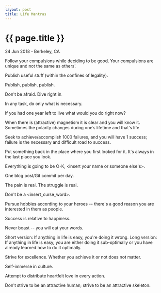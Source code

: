 ```yaml
---
layout: post
title: Life Mantras
---
```


{{ page.title }}
================

<p class="meta">24 Jun 2018 - Berkeley, CA</p>

Follow your compulsions while deciding to be good. Your compulsions are unique and not the same as others'.

Publish useful stuff (within the confines of legality).

Publish, publish, publish.

Don't be afraid. Dive right in.

In any task, do only what is necessary.

If you had one year left to live what would you do right now?

When there is (attractive) magnetism it is clear and you will know it. Sometimes the polarity changes during one’s lifetime and that's life.

Seek to achieve/accomplish 1000 failures, and you will have 1 success; failure is the necessary and difficult road to success.

Put something back in the place where you first looked for it. It's always in the last place you look.

Everything is going to be O-K, <insert your name or someone else's>.

One blog post/Git commit per day.

The pain is real. The struggle is real.

Don't be a <insert_curse_word>.

Pursue hobbies according to your heroes -- there's a good reason you are interested in them as people.

Success is relative to happiness.

Never boast -- you will eat your words.

Short version: If anything in life is easy, you're doing it wrong. Long version: If anything in life is easy, you are either doing it sub-optimally or you have already learned how to do it optimally.

Strive for excellence. Whether you achieve it or not does not matter.

Self-immerse in culture.

Attempt to distribute heartfelt love in every action.

Don't strive to be an attractive human; strive to be an attractive skeleton.